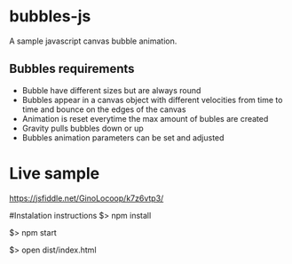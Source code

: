 # bubbles-js
A sample javascript canvas bubble animation.

## Bubbles requirements
  -  Bubble have different sizes but are always round
  -  Bubbles appear in a canvas object with different velocities from time to time and bounce on the edges of the canvas
  -  Animation is reset everytime the max amount of bubles are created
  -  Gravity pulls bubbles down or up
  - Bubbles animation parameters can be set and adjusted

# Live sample
https://jsfiddle.net/GinoLocoop/k7z6vtp3/


#Instalation instructions
$> npm install

$> npm start

$> open dist/index.html
